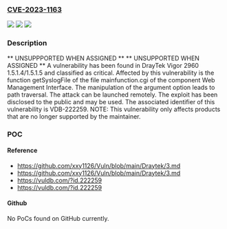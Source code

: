 ### [CVE-2023-1163](https://cve.mitre.org/cgi-bin/cvename.cgi?name=CVE-2023-1163)
![](https://img.shields.io/static/v1?label=Product&message=Vigor%202960&color=blue)
![](https://img.shields.io/static/v1?label=Version&message=%3D%201.5.1.4%20&color=brighgreen)
![](https://img.shields.io/static/v1?label=Vulnerability&message=CWE-22%20Path%20Traversal&color=brighgreen)

### Description

** UNSUPPPORTED WHEN ASSIGNED ** ** UNSUPPORTED WHEN ASSIGNED ** A vulnerability has been found in DrayTek Vigor 2960 1.5.1.4/1.5.1.5 and classified as critical. Affected by this vulnerability is the function getSyslogFile of the file mainfunction.cgi of the component Web Management Interface. The manipulation of the argument option leads to path traversal. The attack can be launched remotely. The exploit has been disclosed to the public and may be used. The associated identifier of this vulnerability is VDB-222259. NOTE: This vulnerability only affects products that are no longer supported by the maintainer.

### POC

#### Reference
- https://github.com/xxy1126/Vuln/blob/main/Draytek/3.md
- https://github.com/xxy1126/Vuln/blob/main/Draytek/3.md
- https://vuldb.com/?id.222259
- https://vuldb.com/?id.222259

#### Github
No PoCs found on GitHub currently.

